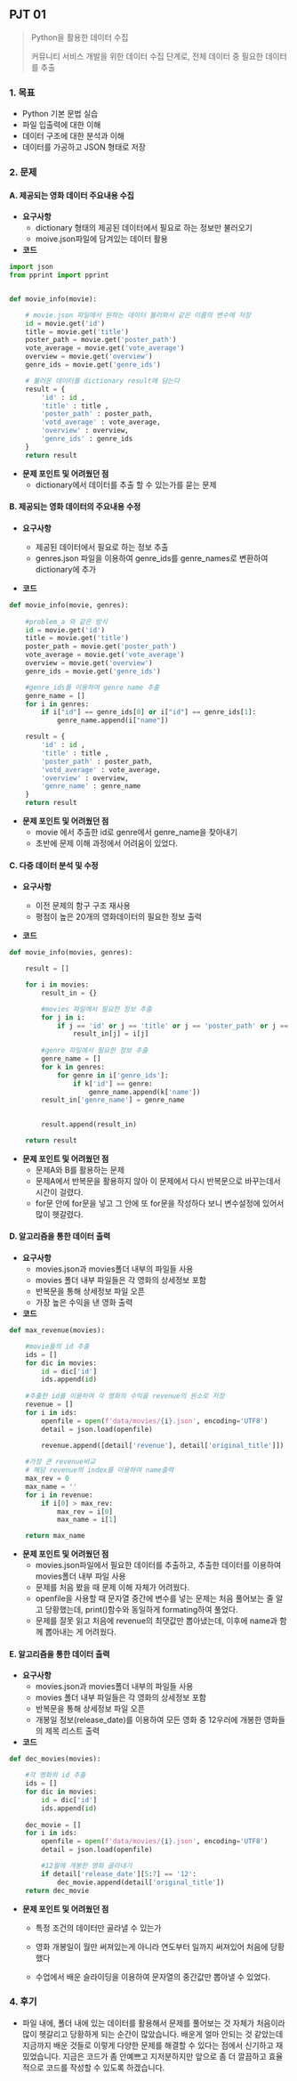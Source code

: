 ## PJT 01

> Python을 활용한 데이터 수집
>
> 커뮤니티 서비스 개발을 위한 데이터 수집 단계로, 전체 데이터 중 필요한 데이터를 추출



### 1. 목표

- Python 기본 문법 실습
- 파일 입출력에 대한 이해
- 데이터 구조에 대한 분석과 이해
- 데이터를 가공하고 JSON 형태로 저장



### 2. 문제

#### A. 제공되는 영화 데이터 주요내용 수집

- **요구사항**
  -  dictionary 형태의 제공된 데이터에서 필요로 하는 정보만 불러오기
  - moive.json파일에 담겨있는 데이터 활용
- **코드**

```python
import json
from pprint import pprint


def movie_info(movie):

    # movie.json 파일에서 원하는 데이터 불러와서 같은 이름의 변수에 저장
    id = movie.get('id')
    title = movie.get('title')
    poster_path = movie.get('poster_path')
    vote_average = movie.get('vote_average')
    overview = movie.get('overview')
    genre_ids = movie.get('genre_ids')

    # 불러온 데이터를 dictionary result에 담는다
    result = {
        'id' : id ,
        'title' : title ,
        'poster_path' : poster_path,
        'votd_average' : vote_average,
        'overview' : overview,
        'genre_ids' : genre_ids    
    }
    return result
```

- **문제 포인트 및 어려웠던 점**
  - dictionary에서 데이터를 추출 할 수 있는가를 묻는 문제



#### B. 제공되는 영화 데이터의 주요내용 수정

- **요구사항**
  - 제공된 데이터에서 필요로 하는 정보 추출
  - genres.json 파일을 이용하여 genre_ids를 genre_names로 변환하여 dictionary에 추가

- **코드**

```python
def movie_info(movie, genres):
    
    #problem_a 와 같은 방식
    id = movie.get('id')
    title = movie.get('title')
    poster_path = movie.get('poster_path')
    vote_average = movie.get('vote_average')
    overview = movie.get('overview')
    genre_ids = movie.get('genre_ids')

    #genre_ids를 이용하여 genre name 추출
    genre_name = []
    for i in genres:
        if i["id"] == genre_ids[0] or i["id"] == genre_ids[1]:
            genre_name.append(i["name"])

    result = {
        'id' : id ,
        'title' : title ,
        'poster_path' : poster_path,
        'votd_average' : vote_average,
        'overview' : overview,
        'genre_name' : genre_name
    }
    return result
```

- **문제 포인트 및 어려웠던 점**
  - movie 에서 추출한 id로 genre에서 genre_name을 찾아내기
  - 초반에 문제 이해 과정에서 어려움이 있었다.



#### C. 다중 데이터 분석 및 수정

- **요구사항**
  - 이전 문제의 함구 구조 재사용
  - 평점이 높은 20개의 영화데이터의 필요한 정보 출력

- **코드**

```python
def movie_info(movies, genres):

    result = []

    for i in movies:
        result_in = {}

        #movies 파일에서 필요한 정보 추출
        for j in i:
            if j == 'id' or j == 'title' or j == 'poster_path' or j == 'vote_avarage' or j == 'overview':
                result_in[j] = i[j]
        
        #genre 파일에서 필요한 정보 추출
        genre_name = []
        for k in genres:
            for genre in i['genre_ids']:
                if k['id'] == genre:
                    genre_name.append(k['name'])
        result_in['genre_name'] = genre_name
        

        result.append(result_in)

    return result
```

- **문제 포인트 및 어려웠던 점**
  - 문제A와 B를 활용하는 문제
  - 문제A에서 반복문을 활용하지 않아 이 문제에서 다시 반복문으로 바꾸는데서 시간이 걸렸다.
  - for문 안에 for문을 넣고 그 안에 또 for문을 작성하다 보니 변수설정에 있어서 많이 헷갈렸다.



#### D. 알고리즘을 통한 데이터 출력

- **요구사항**
  - movies.json과 movies폴더 내부의 파일들 사용
  - movies 폴더 내부 파일들은 각 영화의 상세정보 포함
  - 반복문을 통해 상세정보 파일 오픈
  - 가장 높은 수익을 낸 영화 출력
- **코드**

```python
def max_revenue(movies):

    #movie들의 id 추출
    ids = []
    for dic in movies:
        id = dic['id']
        ids.append(id)
    
    #추출한 id를 이용하여 각 영화의 수익을 revenue의 원소로 저장
    revenue = []
    for i in ids:
        openfile = open(f'data/movies/{i}.json', encoding='UTF8')
        detail = json.load(openfile)

        revenue.append([detail['revenue'], detail['original_title']])
    
    #가장 큰 revenue비교
    # 해당 revenue의 index를 이용하여 name출력
    max_rev = 0
    max_name = ''
    for i in revenue:
        if i[0] > max_rev:
            max_rev = i[0]
            max_name = i[1]

    return max_name
```

- **문제 포인트 및 어려웠던 점**
  - movies.json파일에서 필요한 데이터를 추출하고, 추출한 데이터를 이용하여 movies폴더 내부 파일 사용
  - 문제를 처음 봤을 때 문제 이해 자체가 어려웠다.
  - openfile을 사용할 때 문자열 중간에 변수를 넣는 문제는 처음 풀어보는 줄 알고 당황했는데, print()함수와 동일하게 formating하여 풀었다.
  - 문제를 잘못 읽고 처음에 revenue의 최댓값만 뽑아냈는데, 이후에 name과 함께 뽑아내는 게 어려웠다. 



#### E. 알고리즘을 통한 데이터 출력

- **요구사항**
  - movies.json과 movies폴더 내부의 파일들 사용
  - movies 폴더 내부 파일들은 각 영화의 상세정보 포함
  - 반복문을 통해 상세정보 파일 오픈
  - 개봉일 정보(release_date)를 이용하여 모든 영화 중 12우러에 개봉한 영화들의 제목 리스트 출력
- **코드**

```python
def dec_movies(movies):

    #각 영화의 id 추출
    ids = []
    for dic in movies:
        id = dic['id']
        ids.append(id)
    
    dec_movie = []
    for i in ids:
        openfile = open(f'data/movies/{i}.json', encoding='UTF8')
        detail = json.load(openfile)

        #12월에 개봉한 영화 골라내기
        if detail['release_date'][5:7] == '12':
            dec_movie.append(detail['original_title'])
    return dec_movie
```

- **문제 포인트 및 어려웠던 점**

  - 특정 조건의 데이터만 골라낼 수 있는가

  - 영화 개봉일이 월만 써져있는게 아니라 연도부터 일까지 써져있어 처음에 당황했다

  - 수업에서 배운 슬라이딩을 이용하여 문자열의 중간값만 뽑아낼 수 있었다.

    

### 4. 후기

- 파일 내에, 폴더 내에 있는 데이터를 활용해서 문제를 풀어보는 것 자체가 처음이라 많이 헷갈리고 당황하게 되는 순간이 많았습니다. 배운게 얼마 안되는 것 같았는데 지금까지 배운 것들로 이렇게 다양한 문제를 해결할 수 있다는 점에서 신기하고 재밌었습니다. 지금은 코드가 좀 안예쁘고 지저분하지만 앞으로 좀 더 깔끔하고 효율적으로 코드를 작성할 수 있도록 하겠습니다.